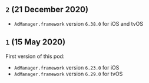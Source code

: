 ## `2` (21 December 2020)

- `AdManager.framework` version `6.38.0` for iOS and tvOS

## `1` (15 May 2020)

First version of this pod:
- `AdManager.framework` version `6.23.0` for iOS
- `AdManager.framework` version `6.29.0` for tvOS
